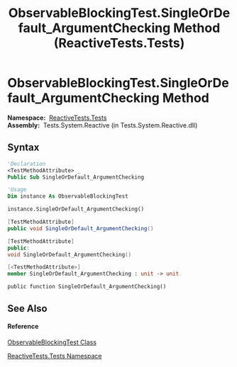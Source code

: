 ﻿---
title: ObservableBlockingTest.SingleOrDefault_ArgumentChecking Method  (ReactiveTests.Tests)
TOCTitle: SingleOrDefault_ArgumentChecking Method
ms:assetid: M:ReactiveTests.Tests.ObservableBlockingTest.SingleOrDefault_ArgumentChecking
ms:mtpsurl: https://msdn.microsoft.com/en-us/library/reactivetests.tests.observableblockingtest.singleordefault_argumentchecking(v=VS.103)
ms:contentKeyID: 36619547
ms.date: 06/28/2011
mtps_version: v=VS.103
f1_keywords:
- ReactiveTests.Tests.ObservableBlockingTest.SingleOrDefault_ArgumentChecking
dev_langs:
- CSharp
- JScript
- VB
- FSharp
- c++
---

# ObservableBlockingTest.SingleOrDefault\_ArgumentChecking Method

**Namespace:**  [ReactiveTests.Tests](hh289046\(v=vs.103\).md)  
**Assembly:**  Tests.System.Reactive (in Tests.System.Reactive.dll)

## Syntax

``` vb
'Declaration
<TestMethodAttribute> _
Public Sub SingleOrDefault_ArgumentChecking
```

``` vb
'Usage
Dim instance As ObservableBlockingTest

instance.SingleOrDefault_ArgumentChecking()
```

``` csharp
[TestMethodAttribute]
public void SingleOrDefault_ArgumentChecking()
```

``` c++
[TestMethodAttribute]
public:
void SingleOrDefault_ArgumentChecking()
```

``` fsharp
[<TestMethodAttribute>]
member SingleOrDefault_ArgumentChecking : unit -> unit 
```

``` jscript
public function SingleOrDefault_ArgumentChecking()
```

## See Also

#### Reference

[ObservableBlockingTest Class](hh315164\(v=vs.103\).md)

[ReactiveTests.Tests Namespace](hh289046\(v=vs.103\).md)

